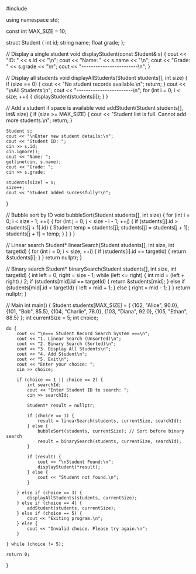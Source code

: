 #include <iostream>

using namespace std;

const int MAX_SIZE = 10;

struct Student {
    int id;
    string name;
    float grade;
};

// Display a single student
void displayStudent(const Student& s) {
    cout << "ID: " << s.id << "\n";
    cout << "Name: " << s.name << "\n";
    cout << "Grade: " << s.grade << "\n";
    cout << "------------------------\n";
}

// Display all students
void displayAllStudents(Student students[], int size) {
    if (size == 0) {
        cout << "No student records available.\n";
        return;
    }
    cout << "\nAll Students:\n";
    cout << "------------------------\n";
    for (int i = 0; i < size; ++i) {
        displayStudent(students[i]);
    }
}

// Add a student if space is available
void addStudent(Student students[], int& size) {
    if (size >= MAX_SIZE) {
        cout << "Student list is full. Cannot add more students.\n";
        return;
    }

    Student s;
    cout << "\nEnter new student details:\n";
    cout << "Student ID: ";
    cin >> s.id;
    cin.ignore();
    cout << "Name: ";
    getline(cin, s.name);
    cout << "Grade: ";
    cin >> s.grade;

    students[size] = s;
    size++;
    cout << "Student added successfully!\n";
}

// Bubble sort by ID
void bubbleSort(Student students[], int size) {
    for (int i = 0; i < size - 1; ++i) {
        for (int j = 0; j < size - i - 1; ++j) {
            if (students[j].id > students[j + 1].id) {
                Student temp = students[j];
                students[j] = students[j + 1];
                students[j + 1] = temp;
            }
        }
    }
}

// Linear search
Student* linearSearch(Student students[], int size, int targetId) {
    for (int i = 0; i < size; ++i) {
        if (students[i].id == targetId) {
            return &students[i];
        }
    }
    return nullptr;
}

// Binary search
Student* binarySearch(Student students[], int size, int targetId) {
    int left = 0, right = size - 1;
    while (left <= right) {
        int mid = (left + right) / 2;
        if (students[mid].id == targetId) {
            return &students[mid];
        } else if (students[mid].id < targetId) {
            left = mid + 1;
        } else {
            right = mid - 1;
        }
    }
    return nullptr;
}

// Main
int main() {
    Student students[MAX_SIZE] = {
        {102, "Alice", 90.0},
        {101, "Bob", 85.5},
        {104, "Charlie", 78.0},
        {103, "Diana", 92.0},
        {105, "Ethan", 88.5}
    };
    int currentSize = 5;
    int choice;

    do {
        cout << "\n=== Student Record Search System ===\n";
        cout << "1. Linear Search (Unsorted)\n";
        cout << "2. Binary Search (Sorted)\n";
        cout << "3. Display All Students\n";
        cout << "4. Add Student\n";
        cout << "5. Exit\n";
        cout << "Enter your choice: ";
        cin >> choice;

        if (choice == 1 || choice == 2) {
            int searchId;
            cout << "Enter Student ID to search: ";
            cin >> searchId;

            Student* result = nullptr;

            if (choice == 1) {
                result = linearSearch(students, currentSize, searchId);
            } else {
                bubbleSort(students, currentSize); // Sort before binary search
                result = binarySearch(students, currentSize, searchId);
            }

            if (result) {
                cout << "\nStudent Found:\n";
                displayStudent(*result);
            } else {
                cout << "Student not found.\n";
            }

        } else if (choice == 3) {
            displayAllStudents(students, currentSize);
        } else if (choice == 4) {
            addStudent(students, currentSize);
        } else if (choice == 5) {
            cout << "Exiting program.\n";
        } else {
            cout << "Invalid choice. Please try again.\n";
        }

    } while (choice != 5);

    return 0;
}